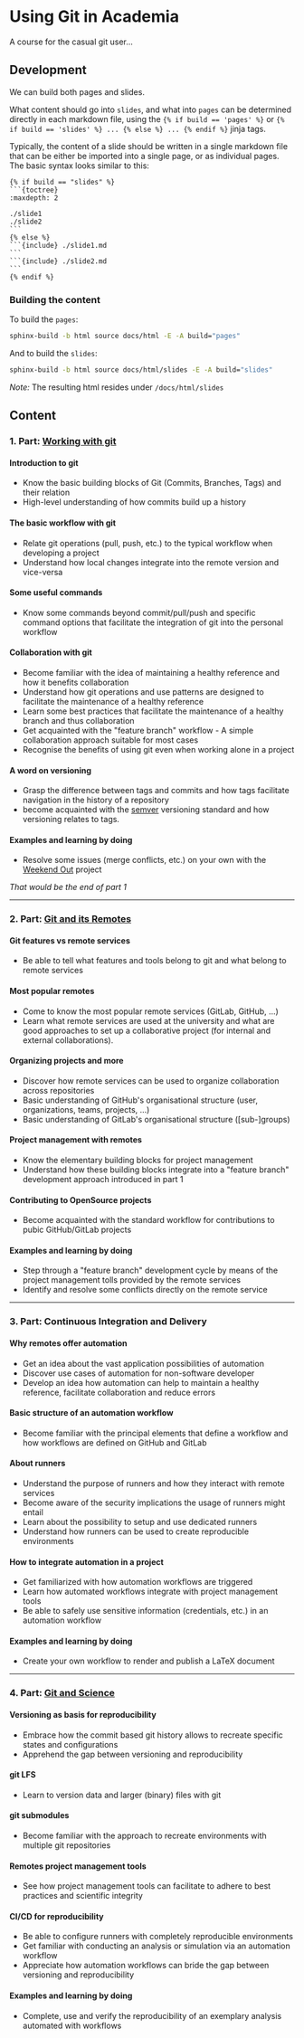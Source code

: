# Using Git in Academia

A course for the casual git user...

 <!-- redame-include -->

## Development

We can build both pages and slides.

What content should go into `slides`, and what into `pages` can be
determined directly in each markdown file, using the `{% if build == 'pages' %}`
or `{% if build == 'slides' %} ... {% else %} ... {% endif %}` jinja tags.

Typically, the content of a slide should be written in a single markdown file
that can be either be imported into a single page, or as individual pages.
The basic syntax looks similar to this:

    {% if build == "slides" %}
    ```{toctree}
    :maxdepth: 2
    
    ./slide1
    ./slide2
    ```
    {% else %}
    ```{include} ./slide1.md
    ```
    ```{include} ./slide2.md
    ```
    {% endif %}

### Building the content

To build the `pages`:

```bash
sphinx-build -b html source docs/html -E -A build="pages"
```

And to build the `slides`:

```bash
sphinx-build -b html source docs/html/slides -E -A build="slides"
```

_Note:_ The resulting html resides under `/docs/html/slides`

## Content

 <!-- syllabus-include -->

### 1. Part: [Working with git](https://github.com/t4d-gmbh/working-with-git)

#### Introduction to git
- Know the basic building blocks of Git (Commits, Branches, Tags) and their relation
- High-level understanding of how commits build up a history

#### The basic workflow with git
- Relate git operations (pull, push, etc.) to the typical workflow when developing a project
- Understand how local changes integrate into the remote version and vice-versa

#### Some useful commands
- Know some commands beyond commit/pull/push and specific command options that facilitate the integration of git into the personal workflow

#### Collaboration with git
- Become familiar with the idea of maintaining a healthy reference and how it benefits collaboration
- Understand how git operations and use patterns are designed to facilitate the maintenance of a healthy reference
- Learn some best practices that facilitate the maintenance of a healthy branch and thus collaboration
- Get acquainted with the "feature branch" workflow - A simple collaboration approach suitable for most cases
- Recognise the benefits of using git even when working alone in a project

#### A word on versioning
- Grasp the difference between tags and commits and how tags facilitate navigation in the history of a repository
- become acquainted with the [semver](semver.org) versioning standard and how versioning relates to tags.

#### Examples and learning by doing
- Resolve some issues (merge conflicts, etc.) on your own with the [Weekend Out](https://github.com/t4d-gmbh/Weekend-Out) project

_That would be the end of part 1_



---

### 2. Part: [Git and its Remotes](https://github.com/t4d-gmbh/git-and-its-remotes)

#### Git features vs remote services
- Be able to tell what features and tools belong to git and what belong to remote services

#### Most popular remotes
- Come to know the most popular remote services (GitLab, GitHub, ...)
- Learn what remote services are used at the university and what are good approaches to set up a collaborative project (for internal and external collaborations).

#### Organizing projects and more
- Discover how remote services can be used to organize collaboration across repositories
- Basic understanding of GitHub's organisational structure (user, organizations, teams, projects, ...)
- Basic understanding of GitLab's organisational structure ([sub-]groups)

#### Project management with remotes
- Know the elementary building blocks for project management
- Understand how these building blocks integrate into a "feature branch" development approach introduced in part 1

#### Contributing to OpenSource projects
- Become acquainted with the standard workflow for contributions to pubic GitHub/GitLab projects

#### Examples and learning by doing
- Step through a "feature branch" development cycle by means of the project management tolls provided by the remote services
- Identify and resolve some conflicts directly on the remote service


---


### 3. Part: Continuous Integration and Delivery

#### Why remotes offer automation
- Get an idea about the vast application possibilities of automation
- Discover use cases of automation for non-software developer
- Develop an idea how automation can help to maintain a healthy reference, facilitate collaboration and reduce errors

#### Basic structure of an automation workflow
- Become familiar with the principal elements that define a workflow and how workflows are defined on GitHub and GitLab

#### About runners
- Understand the purpose of runners and how they interact with remote services
- Become aware of the security implications the usage of runners might entail
- Learn about the possibility to setup and use dedicated runners
- Understand how runners can be used to create reproducible environments

#### How to integrate automation in a project
- Get familiarized with how automation workflows are triggered
- Learn how automated workflows integrate with project management tools
- Be able to safely use sensitive information (credentials, etc.) in an automation workflow

#### Examples and learning by doing
- Create your own workflow to render and publish a LaTeX document


---

### 4. Part: [Git and Science](https://github.com/t4d-gmbh/git-and-science)

#### Versioning as basis for reproducibility
- Embrace how the commit based git history allows to recreate specific states and configurations
- Apprehend the gap between versioning and reproducibility

#### git LFS
- Learn to version data and larger (binary) files with git

#### git submodules
- Become familiar with the approach to recreate environments with multiple git repositories

#### Remotes project management tools
- See how project management tools can facilitate to adhere to best practices and scientific integrity

#### CI/CD for reproducibility
- Be able to configure runners with completely reproducible environments
- Get familiar with conducting an analysis or simulation via an automation workflow
- Appreciate how automation workflows can bride the gap between versioning and reproducibility

#### Examples and learning by doing
- Complete, use and verify the reproducibility of an exemplary analysis automated with workflows
